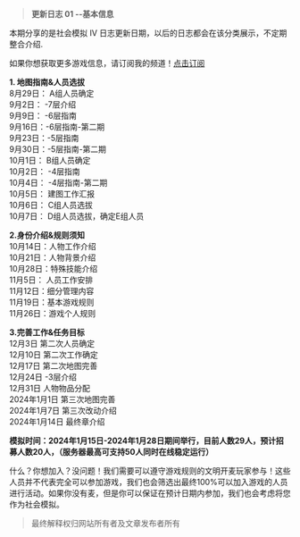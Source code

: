 >**更新日志 01 --基本信息**

本期分享的是社会模拟 IV 日志更新日期，以后的日志都会在该分类展示，不定期整合介绍.

如果你想获取更多游戏信息，请订阅我的频道！[点击订阅](https://space.bilibili.com/470477406)

**1. 地图指南&人员选拔** <br />
8月29日： A组人员确定 <br />
9月2日：  -7层介绍 <br />
9月9日：  -6层指南 <br />
9月16日：-6层指南-第二期 <br />
9月23日：-5层指南 <br />
9月30日：-5层指南-第二期 <br />
10月1日： B组人员确定 <br />
10月2日： -4层指南 <br />
10月4日： -4层指南-第二期 <br />
10月5日： 建图工作汇报 <br />
10月6日： C组人员选拔  <br />
10月7日： D组人员选拔，确定E组人员 <br />

**2.身份介绍&规则须知** <br />
10月14日：人物工作介绍 <br />
10月21日：人物背景介绍 <br />
10月28日：特殊技能介绍 <br />
11月5日：  人员工作安排 <br />
11月12日：细分管理内容 <br />
11月19日：基本游戏规则 <br />
11月26日：游戏个人规则 <br />

**3.完善工作&任务目标** <br />
12月3日   第二次人员确定 <br />
12月10日 第二次工作确定 <br />
12月17日 第二次地图完善 <br />
12月24日 -3层介绍 <br />
12月31日 人物物品分配 <br />
2024年1月1日   第三次地图完善 <br />
2024年1月7日   第三次改动介绍 <br />
2024年1月14日 最终章介绍 <br />


**模拟时间：2024年1月15日-2024年1月28日期间举行，目前人数29人，预计招募人数20人，（服务器最高可支持50人同时在线稳定运行）** <br />

什么？你想加入？没问题！我们需要可以遵守游戏规则的文明开麦玩家参与！这些人员并不代表完全可以参加游戏，我们也会筛选出最终100%可以加入游戏的人员进行活动。如果你没有麦，但是你可以保证在预计日期内参加，我们也会考虑将您作为社会模拟。 <br />

>最终解释权归网站所有者及文章发布者所有

